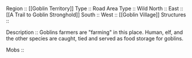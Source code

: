 Region :: [[Goblin Territory]]
Type :: Road
Area Type :: Wild
North ::
East :: [[A Trail to Goblin Stronghold]]
South :: 
West :: [[Goblin Village]]
Structures ::

Description :: Goblins farmers are "farming" in this place. Human, elf, and the other species are caught, tied and served as food storage for goblins.

Mobs :: 
